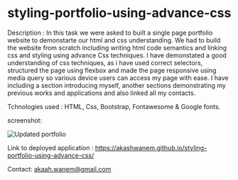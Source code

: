 # styling-portfolio-using-advance-css

Description :
In this task we were asked to built a single page portfolio website to demonstarte our html and css understanding. We had to build the website from scratch including writing html code semantics and linking css and styling using advance Css techniques. I have demonstated a good understanding of css techniques, as i have used correct selectors, structured the page using flexbox and made the page responsive using media query so various device users can access my page with ease. I have including a section introducing myself, another sections demonstrating my previous works and applications and also linked all my contacts.

Tchnologies used : HTML, Css, Bootstrap, Fontawesome & Google fonts.

screenshot:

![Updated portfolio](https://user-images.githubusercontent.com/88898180/154852444-0b9ed121-c5be-4389-8711-00fb26edd1e6.png)

Link to deployed application : 
https://akashwanem.github.io/styling-portfolio-using-advance-css/

Contact: akaah.wanem@gmail.com
